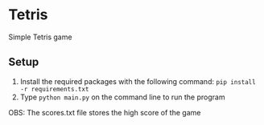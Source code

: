 # Tetris
Simple Tetris game

## Setup
1. Install the required packages with the following command: `pip install -r requirements.txt`
2. Type `python main.py` on the command line to run the program

OBS: The scores.txt file stores the high score of the game
